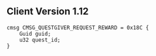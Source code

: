 ## Client Version 1.12

```rust,ignore
cmsg CMSG_QUESTGIVER_REQUEST_REWARD = 0x18C {
    Guid guid;    
    u32 quest_id;    
}

```
